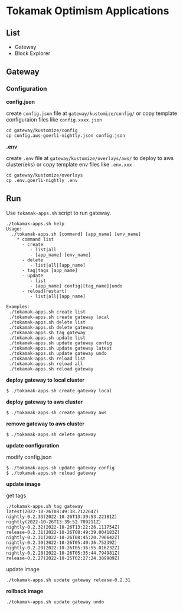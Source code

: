 # Tokamak Optimism Applications

## List

- Gateway
- Block Explorer

## Gateway

### Configuration

**config.json**

create `config.json` file at `gateway/kustomize/config/` or copy template configuraion files like `config.xxxx.json`

```
cd gateway/kustomize/config
cp config.aws-goerli-nightly.json config.json
```

**.env**

create `.env` file at `gateway/kustomize/overlays/aws/` to deploy to aws cluster(eks) or copy template env files like `.env.xxx`

```
cd gateway/kustomize/overlays
cp .env.goerli-nightly .env
```

## Run

Use `tokamak-apps.sh` script to run gateway.

```
./tokamak-apps.sh help
Usage:
  ./tokamak-apps.sh [command] [app_name] [env_name]
    * command list
      - create
         - list|all
         - [app_name] [env_name]
      - delete
         - list|all|[app_name]
      - tag|tags [app_name]
      - update
         - list
         - [app_name] config|[tag_name]|undo
      - reload(restart)
         - list|all|[app_name]

Examples:
 ./tokamak-apps.sh create list
 ./tokamak-apps.sh create gateway local
 ./tokamak-apps.sh delete list
 ./tokamak-apps.sh delete gateway
 ./tokamak-apps.sh tag gateway
 ./tokamak-apps.sh update list
 ./tokamak-apps.sh update gateway config
 ./tokamak-apps.sh update gateway latest
 ./tokamak-apps.sh update gateway undo
 ./tokamak-apps.sh reload list
 ./tokamak-apps.sh reload all
 ./tokamak-apps.sh reload gateway
```

**deploy gateway to local cluster**

```
$ ./tokamak-apps.sh create gateway local
```

**deploy gateway to aws cluster**

```
$ ./tokamak-apps.sh create gateway aws
```

**remove gateway to aws cluster**

```
$ ./tokamak-apps.sh delete gateway
```

**update configuration**

modify config.json

```
$ ./tokamak-apps.sh update gateway config
$ ./tokamak-apps.sh reload gateway
```

**update image**

get tags

```
./tokamak-apps.sh tag gateway
latest(2022-10-26T08:49:38.712264Z)
nightly-0.2.33(2022-10-26T13:39:53.22181Z)
nightly(2022-10-26T13:39:52.709211Z)
nightly-0.2.32(2022-10-26T13:22:26.111754Z)
release-0.2.31(2022-10-26T08:49:39.004183Z)
nightly-0.2.31(2022-10-26T08:45:20.796642Z)
nightly-0.2.30(2022-10-26T05:40:36.75239Z)
nightly-0.2.29(2022-10-26T05:36:55.016232Z)
nightly-0.2.28(2022-10-26T05:35:44.794981Z)
release-0.2.27(2022-10-25T02:27:24.389989Z)
```

update image

```
./tokamak-apps.sh update gateway release-0.2.31
```

**rollback image**

```
./tokamak-apps.sh update gateway undo
```
